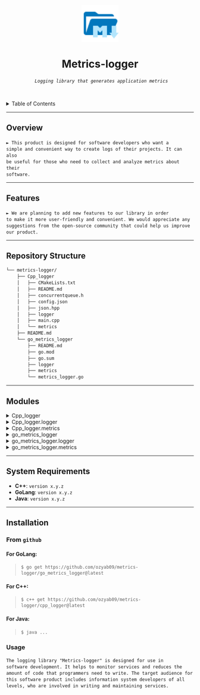 <p align="center">
  <img src="https://raw.githubusercontent.com/PKief/vscode-material-icon-theme/ec559a9f6bfd399b82bb44393651661b08aaf7ba/icons/folder-markdown-open.svg" width="100" alt="project-logo">
</p>
<p align="center">
    <h1 align="center">Metrics-logger</h1>
</p>
<p align="center">
    <em><code> Logging library that generates application metrics</code></em>
</p>

<br><!-- TABLE OF CONTENTS -->
<details>
  <summary>Table of Contents</summary><br>

- [ Overview](#-overview)
- [ Features](#-features)
- [ Repository Structure](#-repository-structure)
- [ Modules](#-modules)
- [ System Requirements](#-system-requirements)
- [ Installation](#-installation)
- [ Usage](#-usage)
</details>
<hr>

##  Overview

<code>► This product is designed for software developers who want a simple and convenient way to create logs of their projects. It can also be useful for those who need to collect and analyze metrics about their software.</code>

---

##  Features

<code>► We are planning to add new features to our library in order to make it more user-friendly and convenient. We would appreciate any suggestions from the open-source community that could help us improve our product.</code>

---

##  Repository Structure

```sh
└── metrics-logger/
    ├── Cpp_logger
    │   ├── CMakeLists.txt
    │   ├── README.md
    │   ├── concurrentqueue.h
    │   ├── config.json
    │   ├── json.hpp
    │   ├── logger
    │   ├── main.cpp
    │   └── metrics
    ├── README.md
    └── go_metrics_logger
        ├── README.md
        ├── go.mod
        ├── go.sum
        ├── logger
        ├── metrics
        └── metrics_logger.go
```

---

##  Modules

<details closed><summary>Cpp_logger</summary>

| File                                                                                                    | Summary                         |
| ---                                                                                                     | ---                             |
| [json.hpp](https://github.com/ozyab09/metrics-logger/blob/master/Cpp_logger/json.hpp)                   | <code>► INSERT-TEXT-HERE</code> |
| [config.json](https://github.com/ozyab09/metrics-logger/blob/master/Cpp_logger/config.json)             | <code>► INSERT-TEXT-HERE</code> |
| [CMakeLists.txt](https://github.com/ozyab09/metrics-logger/blob/master/Cpp_logger/CMakeLists.txt)       | <code>► INSERT-TEXT-HERE</code> |
| [concurrentqueue.h](https://github.com/ozyab09/metrics-logger/blob/master/Cpp_logger/concurrentqueue.h) | <code>► INSERT-TEXT-HERE</code> |
| [main.cpp](https://github.com/ozyab09/metrics-logger/blob/master/Cpp_logger/main.cpp)                   | <code>► INSERT-TEXT-HERE</code> |

</details>

<details closed><summary>Cpp_logger.logger</summary>

| File                                                                                                                   | Summary                         |
| ---                                                                                                                    | ---                             |
| [logger_base.h](https://github.com/ozyab09/metrics-logger/blob/master/Cpp_logger/logger/logger_base.h)                 | <code>► INSERT-TEXT-HERE</code> |
| [log_message.h](https://github.com/ozyab09/metrics-logger/blob/master/Cpp_logger/logger/log_message.h)                 | <code>► INSERT-TEXT-HERE</code> |
| [log_level.h](https://github.com/ozyab09/metrics-logger/blob/master/Cpp_logger/logger/log_level.h)                     | <code>► INSERT-TEXT-HERE</code> |
| [logger_base.cpp](https://github.com/ozyab09/metrics-logger/blob/master/Cpp_logger/logger/logger_base.cpp)             | <code>► INSERT-TEXT-HERE</code> |
| [messages_executor.hpp](https://github.com/ozyab09/metrics-logger/blob/master/Cpp_logger/logger/messages_executor.hpp) | <code>► INSERT-TEXT-HERE</code> |

</details>

<details closed><summary>Cpp_logger.metrics</summary>

| File                                                                                                    | Summary                         |
| ---                                                                                                     | ---                             |
| [counter.h](https://github.com/ozyab09/metrics-logger/blob/master/Cpp_logger/metrics/counter.h)         | <code>► INSERT-TEXT-HERE</code> |
| [gauge.h](https://github.com/ozyab09/metrics-logger/blob/master/Cpp_logger/metrics/gauge.h)             | <code>► INSERT-TEXT-HERE</code> |
| [metrics.h](https://github.com/ozyab09/metrics-logger/blob/master/Cpp_logger/metrics/metrics.h)         | <code>► INSERT-TEXT-HERE</code> |
| [summary.h](https://github.com/ozyab09/metrics-logger/blob/master/Cpp_logger/metrics/summary.h)         | <code>► INSERT-TEXT-HERE</code> |
| [metrics.cpp](https://github.com/ozyab09/metrics-logger/blob/master/Cpp_logger/metrics/metrics.cpp)     | <code>► INSERT-TEXT-HERE</code> |
| [counter.cpp](https://github.com/ozyab09/metrics-logger/blob/master/Cpp_logger/metrics/counter.cpp)     | <code>► INSERT-TEXT-HERE</code> |
| [summary.cpp](https://github.com/ozyab09/metrics-logger/blob/master/Cpp_logger/metrics/summary.cpp)     | <code>► INSERT-TEXT-HERE</code> |
| [gauge.cpp](https://github.com/ozyab09/metrics-logger/blob/master/Cpp_logger/metrics/gauge.cpp)         | <code>► INSERT-TEXT-HERE</code> |
| [base_metric.h](https://github.com/ozyab09/metrics-logger/blob/master/Cpp_logger/metrics/base_metric.h) | <code>► INSERT-TEXT-HERE</code> |

</details>

<details closed><summary>go_metrics_logger</summary>

| File                                                                                                           | Summary                         |
| ---                                                                                                            | ---                             |
| [go.sum](https://github.com/ozyab09/metrics-logger/blob/master/go_metrics_logger/go.sum)                       | <code>► INSERT-TEXT-HERE</code> |
| [go.mod](https://github.com/ozyab09/metrics-logger/blob/master/go_metrics_logger/go.mod)                       | <code>► INSERT-TEXT-HERE</code> |
| [metrics_logger.go](https://github.com/ozyab09/metrics-logger/blob/master/go_metrics_logger/metrics_logger.go) | <code>► INSERT-TEXT-HERE</code> |

</details>

<details closed><summary>go_metrics_logger.logger</summary>

| File                                                                                                                        | Summary                         |
| ---                                                                                                                         | ---                             |
| [messages_executor.go](https://github.com/ozyab09/metrics-logger/blob/master/go_metrics_logger/logger/messages_executor.go) | <code>► INSERT-TEXT-HERE</code> |
| [internal_logger.go](https://github.com/ozyab09/metrics-logger/blob/master/go_metrics_logger/logger/internal_logger.go)     | <code>► INSERT-TEXT-HERE</code> |
| [message.go](https://github.com/ozyab09/metrics-logger/blob/master/go_metrics_logger/logger/message.go)                     | <code>► INSERT-TEXT-HERE</code> |
| [file_logger.go](https://github.com/ozyab09/metrics-logger/blob/master/go_metrics_logger/logger/file_logger.go)             | <code>► INSERT-TEXT-HERE</code> |

</details>

<details closed><summary>go_metrics_logger.metrics</summary>

| File                                                                                                                         | Summary                         |
| ---                                                                                                                          | ---                             |
| [metrics.go](https://github.com/ozyab09/metrics-logger/blob/master/go_metrics_logger/metrics/metrics.go)                     | <code>► INSERT-TEXT-HERE</code> |
| [metrics_publisher.go](https://github.com/ozyab09/metrics-logger/blob/master/go_metrics_logger/metrics/metrics_publisher.go) | <code>► INSERT-TEXT-HERE</code> |

</details>

---

##  System Requirements

* **C++**: `version x.y.z`
* **GoLang**: `version x.y.z`
* **Java**: `version x.y.z`
---

##  Installation



<h3>From <code>github</code></h3>

<h4> For GoLang: </h4>

> ```
> $ go get https://github.com/ozyab09/metrics-logger/go_metrics_logger@latest
> ```

<h4> For C++: </h4>

> ```
> $ c++ get https://github.com/ozyab09/metrics-logger/cpp_logger@latest
> ```

<h4> For Java: </h4>

> ```
> $ java ...
> ```

###  Usage

<code>The logging library "Metrics-logger" is designed for use in software development. It helps to monitor services and reduces the amount of code that programmers need to write. The target audience for this software product includes information system developers of all levels, who are involved in writing and maintaining services. </code>


